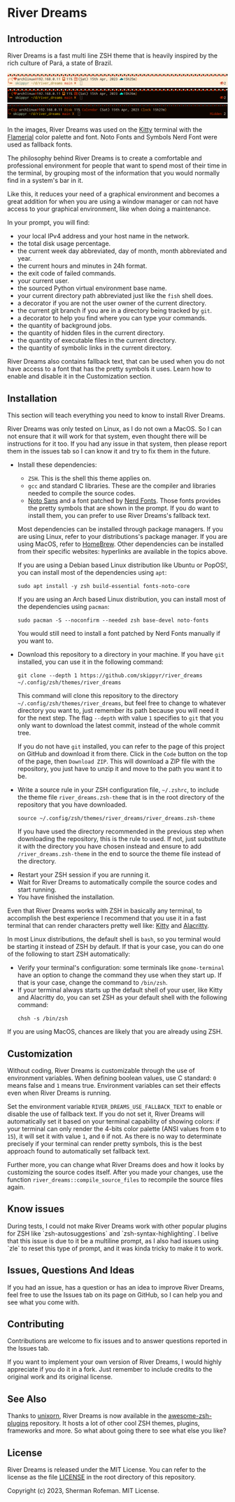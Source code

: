 <h1>River Dreams</h1>
	<h2>Introduction</h2>
		<p>River Dreams is a fast multi line ZSH theme that is heavily inspired by the rich culture of Pará, a state of Brazil.</p>
		<img src="./images/image_0.png"/>
		<img src="./images/image_1.png"/>
		<img src="./images/image_2.png"/>
		<p>In the images, River Dreams was used on the <a href="https://github.com/kovidgoyal/kitty">Kitty</a> terminal with the <a href="https://github.com/skippyr/flamerial">Flamerial</a> color palette and <a href="https://fonts.google.com/specimen/Inconsolata"></a> font. Noto Fonts and Symbols Nerd Font were used as fallback fonts.</p>
		<p>The philosophy behind River Dreams is to create a comfortable and professional environment for people that want to spend most of their time in the terminal, by grouping most of the information that you would normally find in a system's bar in it.</p>
		<p>Like this, it reduces your need of a graphical environment and becomes a great addition for when you are using a window manager or can not have access to your graphical environment, like when doing a maintenance.</p>
		<p>In your prompt, you will find:</p>
		<ul>
			<li>your local IPv4 address and your host name in the network.</li>
			<li>the total disk usage percentage.</li>
			<li>the current week day abbreviated, day of month, month abbreviated and year.</li>
			<li>the current hours and minutes in 24h format.</li>
			<li>the exit code of failed commands.</li>
			<li>your current user.</li>
			<li>the sourced Python virtual environment base name.</li>
			<li>your current directory path abbreviated just like the <code>fish</code> shell does.</li>
			<li>a decorator if you are not the user owner of the current directory.</li>
			<li>the current git branch if you are in a directory being tracked by <code>git</code>.</li>
			<li>a decorator to help you find where you can type your commands.</li>
			<li>the quantity of background jobs.</li>
			<li>the quantity of hidden files in the current directory.</li>
			<li>the quantity of executable files in the current directory.</li>
			<li>the quantity of symbolic links in the current directory.</li>
		</ul>
		<p>River Dreams also contains fallback text, that can be used when you do not have access to a font that has the pretty symbols it uses. Learn how to enable and disable it in the Customization section.</p>
	<h2>Installation</h2>
		<p>This section will teach everything you need to know to install River Dreams.</p>
		<p>River Dreams was only tested on Linux, as I do not own a MacOS. So I can not ensure that it will work for that system, even thought there will be instructions for it too. If you had any issue in that system, then please report them in the issues tab so I can know it and try to fix them in the future.</p>
		<ul>
			<li>Install these dependencies:</li>
				<ul>
					<li><code>ZSH</code>. This is the shell this theme applies on.</li>
					<li><code>gcc</code> and standard C libraries. These are the compiler and libraries needed to compile the source codes.</li>
					<li><a href="https://fonts.google.com/noto/specimen/Noto+Sans">Noto Sans</a> and a font patched by <a href="https://github.com/ryanoasis/nerd-fonts">Nerd Fonts</a>. Those fonts provides the pretty symbols that are shown in the prompt. If you do want to install them, you can prefer to use River Dreams's fallback text.</li>
				</ul>
				<p>Most dependencies can be installed through package managers. If you are using Linux, refer to your distributions's package manager. If you are using MacOS, refer to <a href="https://brew.sh">HomeBrew</a>. Other dependencies can be installed from their specific websites: hyperlinks are available in the topics above.</p>
				<p>If you are using a Debian based Linux distribution like Ubuntu or PopOS!, you can install most of the dependencies using <code>apt</code>:</p>
				<pre><code>sudo apt install -y zsh build-essential fonts-noto-core</code></pre>
				<p>If you are using an Arch based Linux distribution, you can install most of the dependencies using <code>pacman</code>:</p>
				<pre><code>sudo pacman -S --noconfirm --needed zsh base-devel noto-fonts</code></pre>
				<p>You would still need to install a font patched by Nerd Fonts manually if you want to.</p>
			<li>Download this repository to a directory in your machine. If you have <code>git</code> installed, you can use it in the following command:</li>
			<pre><code>git clone --depth 1 https://github.com/skippyr/river_dreams ~/.config/zsh/themes/river_dreams</code></pre>
			<p>This command will clone this repository to the directory <code>~/.config/zsh/themes/river_dreams</code>, but feel free to change to whatever directory you want to, just remember its path because you will need it for the next step. The flag <code>--depth</code> with value <code>1</code> specifies to <code>git</code> that you only want to download the latest commit, instead of the whole commit tree.</p>
			<p>If you do not have <code>git</code> installed, you can refer to the page of this project on GitHub and download it from there. Click in the <code>Code</code> button on the top of the page, then <code>Download ZIP</code>. This will download a ZIP file with the repository, you just have to unzip it and move to the path you want it to be.</p>
			<li>Write a source rule in your ZSH configuration file, <code>~/.zshrc</code>, to include the theme file <code>river_dreams.zsh-theme</code> that is in the root directory of the repository that you have downloaded.</li>
			<pre><code>source ~/.config/zsh/themes/river_dreams/river_dreams.zsh-theme</code></pre>
			<p>If you have used the directory recommended in the previous step when downloading the repository, this is the rule to used. If not, just substitute it with the directory you have chosen instead and ensure to add <code>/river_dreams.zsh-theme</code> in the end to source the theme file instead of the directory.</p>
			<li>Restart your ZSH session if you are running it.</li>
			<li>Wait for River Dreams to automatically compile the source codes and start running.</li>
			<li>You have finished the installation.</li>
		</ul>
		<p>Even that River Dreams works with ZSH in basically any terminal, to accomplish the best experience I recommend that you use it in a fast terminal that can render characters pretty well like: <a href="https://github.com/kovidgoyal/kitty">Kitty</a> and <a href="https://github.com/alacritty/alacritty">Alacritty</a>.</p>
		<p>In most Linux distributions, the default shell is <code>bash</code>, so you terminal would be starting it instead of ZSH by default. If that is your case, you can do one of the following to start ZSH automatically:</p>
		<ul>
			<li>Verify your terminal's configuration: some terminals like <code>gnome-terminal</code> have an option to change the command they use when they start up. If that is your case, change the command to <code>/bin/zsh</code>.</li>
			<li>If your terminal always starts up the default shell of your user, like Kitty and Alacritty do, you can set ZSH as your default shell with the following command:</li>
			<pre><code>chsh -s /bin/zsh</code></pre>
		</ul>
		<p>If you are using MacOS, chances are likely that you are already using ZSH.</p>
	<h2>Customization</h2>
		<p>Without coding, River Dreams is customizable through the use of environment variables. When defining boolean values, use C standard: <code>0</code> means false and <code>1</code> means true. Environment variables can set their effects even when River Dreams is running.</p>
		<p>Set the environment variable <code>RIVER_DREAMS_USE_FALLBACK_TEXT</code> to enable or disable the use of fallback text. If you do not set it, River Dreams will automatically set it based on your terminal capability of showing colors: if your terminal can only render the 4-bits color palette (ANSI values from <code>0</code> to <code>15</code>), it will set it with value <code>1</code>, and <code>0</code> if not. As there is no way to determinate precisely if your terminal can render pretty symbols, this is the best approach found to automatically set fallback text.</p>
		<p>Further more, you can change what River Dreams does and how it looks by customizing the source codes itself. After you made your changes, use the function <code>river_dreams::compile_source_files</code> to recompile the source files again.</p>
	<h2>Know issues</h2>
	<p>During tests, I could not make River Dreams work with other popular plugins for ZSH like `zsh-autosuggestions` and `zsh-syntax-highlighting`. I belive that this issue is due to it be a multiline prompt, as I also had issues using `zle` to reset this type of prompt, and it was kinda tricky to make it to work.</p>
	<h2>Issues, Questions And Ideas</h2>
		<p>If you had an issue, has a question or has an idea to improve River Dreams, feel free to use the Issues tab on its page on GitHub, so I can help you and see what you come with.</p>
	<h2>Contributing</h2>
		<p>Contributions are welcome to fix issues and to answer questions reported in the Issues tab.</p>
		<p>If you want to implement your own version of River Dreams, I would highly appreciate if you do it in a fork. Just remember to include credits to the original work and its original license.</p>
	<h2>See Also</h2>
		<p>Thanks to <a href="https://github.com/unixorn">unixorn</a>, River Dreams is now available in the <a href="https://github.com/unixorn/awesome-zsh-plugins">awesome-zsh-plugins</a> repository. It hosts a lot of other cool ZSH themes, plugins, frameworks and more. So what about going there to see what else you like?</p>
	<h2>License</h2>
		<p>River Dreams is released under the MIT License. You can refer to the license as the file <a href="https://github.com/skippyr/river_dreams/blob/main/LICENSE">LICENSE</a> in the root directory of this repository.</p>
		<p>Copyright (c) 2023, Sherman Rofeman. MIT License.</p>

